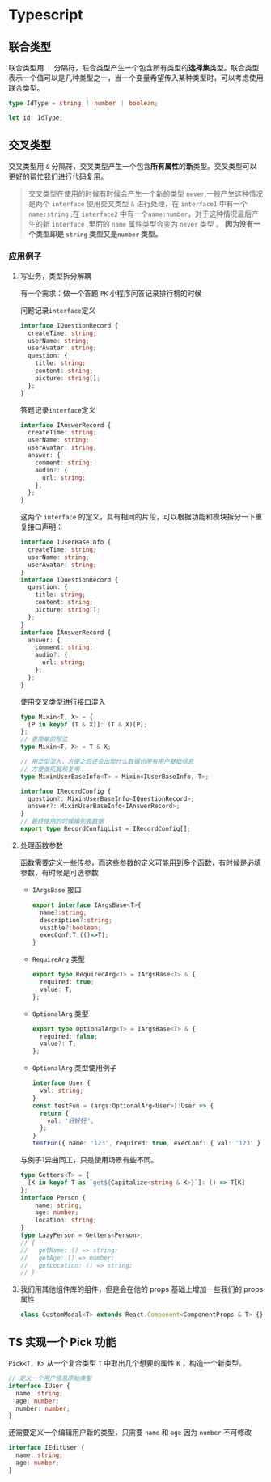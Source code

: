 # Typescript

## 联合类型

联合类型用 `｜` 分隔符，联合类型产生一个包含所有类型的**选择集**类型。联合类型表示一个值可以是几种类型之一，当一个变量希望传入某种类型时，可以考虑使用联合类型。

```typescript
type IdType = string ｜ number ｜ boolean;

let id: IdType;
```

## 交叉类型

交叉类型用 `&` 分隔符，交叉类型产生一个包含**所有属性**的**新**类型。交叉类型可以更好的帮忙我们进行代码复用。

> 交叉类型在使用的时候有时候会产生一个新的类型 `never`,一般产生这种情况是两个 `interface` 使用交叉类型 `&` 进行处理，在 `interface1` 中有一个 `name:string` ,在 `interface2` 中有一个`name:number`，对于这种情况最后产生的新 `interface` ,里面的 `name` 属性类型会变为 `never` 类型 。 **因为没有一个类型即是 `string` 类型又是`number` 类型。**

### 应用例子

1. 写业务，类型拆分解耦

   有一个需求：做一个答题 `PK` 小程序问答记录排行榜的时候

   问题记录`interface`定义

   ```typescript
   interface IQuestionRecord {
     createTime: string;
     userName: string;
     userAvatar: string;
     question: {
       title: string;
       content: string;
       picture: string[];
     };
   }
   ```

   答题记录`interface`定义

   ```typescript
   interface IAnswerRecord {
     createTime: string;
     userName: string;
     userAvatar: string;
     answer: {
       comment: string;
       audio?: {
         url: string;
       };
     };
   }
   ```

   这两个 `interface` 的定义，具有相同的片段，可以根据功能和模块拆分一下重复接口声明：

   ```typescript
   interface IUserBaseInfo {
     createTime: string;
     userName: string;
     userAvatar: string;
   }
   interface IQuestionRecord {
     question: {
       title: string;
       content: string;
       picture: string[];
     };
   }
   interface IAnswerRecord {
     answer: {
       comment: string;
       audio?: {
         url: string;
       };
     };
   }
   ```

   使用交叉类型进行接口混入

   ```typescript
   type Mixin<T, X> = {
     [P in keyof (T & X)]: (T & X)[P];
   };
   // 更简单的写法
   type Mixin<T, X> = T & X;
   
   // 用泛型混入，方便之后还会出现什么数据也带有用户基础信息
   // 方便做拓展和复用
   type MixinUserBaseInfo<T> = Mixin<IUserBaseInfo, T>;
   
   interface IRecordConfig {
     question?: MixinUserBaseInfo<IQuestionRecord>;
     answer?: MixinUserBaseInfo<IAnswerRecord>;
   }
   // 最终使用的时候输列表数据
   export type RecordConfigList = IRecordConfig[];
   ```

2. 处理函数参数

   函数需要定义一些传参，而这些参数的定义可能用到多个函数，有时候是必填参数，有时候是可选参数

   * `IArgsBase` 接口

     ```typescript
     export interface IArgsBase<T>{
       name?:string;
       description?:string;
       visible?:boolean;
       execConf:T:(()=>T);
     }
     ```

   * `RequireArg` 类型

     ```typescript
     export type RequiredArg<T> = IArgsBase<T> & {
       required: true;
       value: T;
     };
     ```

   * `OptionalArg` 类型

     ```typescript
     export type OptionalArg<T> = IArgsBase<T> & {
       required: false;
       value?: T;
     };
     ```

   * `OptionalArg` 类型使用例子

     ```typescript
     interface User {
       val: string;
     }
     const testFun = (args:OptionalArg<User>):User => {
       return {
         val: '好好好',
       };
     }
     testFun({ name: '123', required: true, execConf: { val: '123' } });
     ```

   与例子1异曲同工，只是使用场景有些不同。

   ```typescript
   type Getters<T> = {
     [K in keyof T as `get${Capitalize<string & K>}`]: () => T[K]
   };
   interface Person {
       name: string;
       age: number;
       location: string;
   }
   type LazyPerson = Getters<Person>;
   // {
   //   getName: () => string;
   //   getAge: () => number;
   //   getLocation: () => string;
   // }
   ```

3. 我们用其他组件库的组件，但是会在他的 props 基础上增加一些我们的 props 属性

   ```typescript
   class CustomModal<T> extends React.Component<ComponentProps & T> {}
   ```

## TS 实现一个 Pick 功能

`Pick<T, K>` 从一个复合类型 `T` 中取出几个想要的属性 `K` ，构造一个新类型。

```typescript
// 定义一个用户信息原始类型
interface IUser {
  name: string;
  age: number;
  number: number;
}
```

还需要定义一个编辑用户新的类型，只需要 `name` 和 `age` 因为 `number` 不可修改

```typescript
interface IEditUser {
  name: string;
  age: number;
}
```

